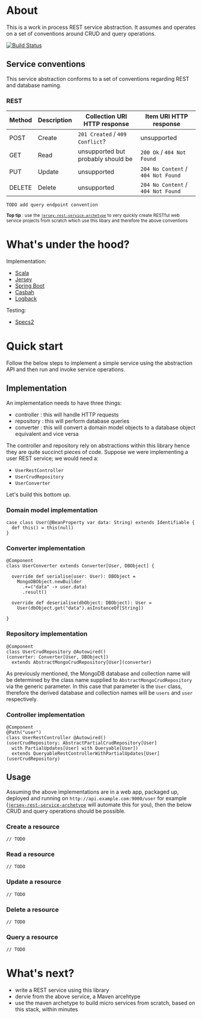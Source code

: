 # About

This is a work in process REST service abstraction. It assumes and operates on a set of conventions around CRUD and query operations.

[![Build Status](https://travis-ci.org/edinhodzic/jersey-rest-service.svg?branch=master)](https://travis-ci.org/edinhodzic/jersey-rest-service)

## Service conventions

This service abstraction conforms to a set of conventions regarding REST and database naming.

### REST

| Method | Description | Collection URI HTTP response       | Item URI HTTP response             |
|--------|-------------|------------------------------------|------------------------------------|
| POST   | Create      | `201 Created` / `409 Conflict`?    | unsupported                        |
| GET    | Read        | unsupported but probably should be | `200 Ok` / `404 Not Found`         |
| PUT    | Update      | unsupported                        | `204 No Content` / `404 Not Found` |
| DELETE | Delete      | unsupported                        | `204 No Content` / `404 Not Found` |

    TODO add query endpoint convention

<sup>**Top tip** : use the [`jersey-rest-service-archetype`](https://github.com/edinhodzic/jersey-rest-service-archetype) to very quickly create RESTful web service projects from scratch which use this libary and therefore the above conventions</sup>

# What's under the hood?

Implementation:

- [Scala](http://www.scala-lang.org/)
- [Jersey](https://jersey.java.net/)
- [Spring Boot](http://projects.spring.io/spring-boot/)
- [Casbah](https://mongodb.github.io/casbah/)
- [Logback](http://logback.qos.ch/)

Testing:

- [Specs2](https://etorreborre.github.io/specs2/)

# Quick start

Follow the below steps to implement a simple service using the abstraction API and then run and invoke service operations.

## Implementation

An implementation needs to have three things:

- controller : this will handle HTTP requests
- repository : this will perform database queries
- converter : this will convert a domain model objects to a database object equivalent and vice versa

The controller and repository rely on abstractions within this library hence they are quite succinct pieces of code. Suppose we were implementing a user REST service; we would need a:

- `UserRestController`
- `UserCrudRepository`
- `UserConverter`

Let's build this bottom up.

### Domain model implementation

    case class User(@BeanProperty var data: String) extends Identifiable {
      def this() = this(null)
    }

### Converter implementation

    @Component
    class UserConverter extends Converter[User, DBObject] {
    
      override def serialise(user: User): DBObject =
        MongoDBObject.newBuilder
          .+=("data" -> user.data)
          .result()
    
      override def deserialise(dbObject: DBObject): User =
        User(dbObject.get("data").asInstanceOf[String])
    
    }
    
### Repository implementation

    @Component
    class UserCrudRepository @Autowired()
    (converter: Converter[User, DBObject])
      extends AbstractMongoCrudRepository[User](converter)
      
As previously mentioned, the MongoDB database and collection name will be determined by the class name supplied to `AbstractMongoCrudRepository` via the generic parameter. In this case that parameter is the `User` class, therefore the derived database and collection names will be `users` and `user` respectively.
    
### Controller implementation

    @Component
    @Path("user")
    class UserRestController @Autowired()
    (userCrudRepository: AbstractPartialCrudRepository[User]
      with PartialUpdates[User] with Queryable[User])
      extends QueryableRestControllerWithPartialUpdates[User](userCrudRepository)

## Usage

Assuming the above implementations are in a web app, packaged up, deployed and running on `http://api.example.com:9000/user` for example ([`jersey-rest-service-archetype`](https://github.com/edinhodzic/jersey-rest-service-archetype) will automate this for you), then the below CRUD and query operations should be possible.

### Create a resource
    
    // TODO
    
### Read a resource
    
    // TODO
    
### Update a resource
    
    // TODO
    
### Delete a resource
    
    // TODO
    
### Query a resource
    
    // TODO

# What's next?

- write a REST service using this library
- dervie from the above service, a Maven arcehtype
- use the maven archetype to build micro services from scratch, based on this stack, within minutes
